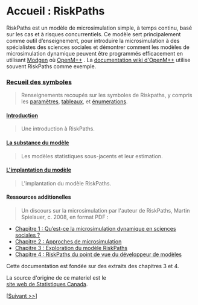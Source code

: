 # Accueil : RiskPaths

RiskPaths est un modèle de microsimulation simple, à temps continu, basé sur les cas et à risques concurrentiels.  Ce modèle sert principalement comme outil d’enseignement, pour 
introduire la microsimulation à des spécialistes des sciences sociales et démontrer comment les modèles de microsimulation dynamique peuvent être programmés efficacement en utilisant 
[Modgen](https://www.statcan.gc.ca/microsimulation/modgen/modgen-fra.htm) 
où 
[OpenM++](https://openmpp.org/) 
. 
La 
[documentation wiki d'OpenM++](https://github.com/openmpp/openmpp.github.io/wiki) 
utilise souvent RiskPaths comme exemple.


### [Recueil des symboles](#symbol-reference)
> Renseignements recoupés sur les symboles de Riskpaths, y compris les 
[paramètres](#parameter-hierarchy), 
[tableaux](#table-hierarchy), 
et 
[énumerations](#enumerations-alphabetic).


#### [Introduction](#001-Introduction)
> Une introduction à RiskPaths.


#### [La substance du modèle](#002-General-description)
> Les modèles statistiques sous-jacents et leur estimation. 
 


#### [L'implantation du modèle](#Implementation)
> L'implantation du modèle RiskPaths. 
 


#### Ressources additionelles

> Un discours sur la microsimulation par l'auteur de RiskPaths, Martin Spielauer, c. 2008, en format PDF :

* [Chapitre 1 : Qu’est-ce la microsimulation dynamique en sciences sociales ?](chap1-fra.pdf)
* [Chapitre 2 : Approches de microsimulation ](chap2-fra.pdf)
* [Chapitre 3 : Exploration du modèle RiskPaths](chap3-fra.pdf)
* [Chapitre 4 : RiskPaths du point de vue du développeur de modèles](chap4-fra.pdf)

Cette documentation est fondée sur des extraits des chapitres 3 et 4.

La source d'origine de ce materiel est le  
[site web de Statistiques Canada](https://www.statcan.gc.ca/fr/microsimulation/modgen/modgen). 


[[Suivant >>](#001-Introduction)]